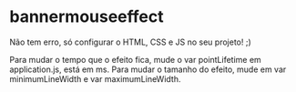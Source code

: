 # bannermouseeffect
Não tem erro, só configurar o HTML, CSS e JS no seu projeto! ;)


Para mudar o tempo que o efeito fica, mude o var pointLifetime em application.js, está em ms.
Para mudar o tamanho do efeito, mude em var minimumLineWidth e var maximumLineWidth.





